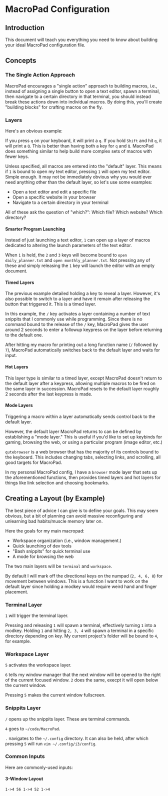 # MacroPad Configuration
## Introduction

This document will teach you everything you need to know about building your
ideal MacroPad configuration file.

## Concepts
### The Single Action Approach

MacroPad encourages a "single action" approach to building macros, i.e., instead
of assigning a single button to open a text editor, spawn a terminal, then
navigate to a certain directory in that terminal, you should instead break these
actions down into individual macros. By doing this, you'll create "building
blocks" for crafting macros on the fly.

### Layers

Here's an obvious example:

If you press `q` on your keyboard, it will print a `q`. If you hold `Shift` and
hit `q`, it will print a `Q`. This is better than having both a key for `q` and
`Q`. MacroPad does something similar to help build more complex sets of macros
with fewer keys.

Unless specified, all macros are entered into the "default" layer. This means if
`1` is bound to open my text editor, pressing `1` will open my text editor.
Simple enough. It may not be immediately obvious why you would ever need
anything other than the default layer, so let's use some examples:

* Open a text editor and edit a specific file
* Open a specific website in your browser
* Navigate to a certain directory in your terminal

All of these ask the question of "which?": Which file? Which website? Which
directory?

#### Smarter Program Launching

Instead of just launching a text editor, `1` can open up a layer of macros
dedicated to altering the launch parameters of the text editor.

When `1` is held, the `2` and `3` keys will become bound to `open
daily_planner.txt` and `open monthly_planner.txt`. Not pressing any of these and
simply releasing the `1` key will launch the editor with an empty document.

#### Timed Layers

The previous example detailed holding a key to reveal a layer. However, it's
also possible to switch to a layer and have it remain after releasing the button
that triggered it. This is a timed layer.

In this example, the `/` key activates a layer containing a number of text
snippits that I commonly use while programming. Since there is no command bound
to the release of the `/` key, MacroPad gives the user around 2 seconds to enter
a followup keypress on the layer before returning to the default one.

After hitting my macro for printing out a long function name (`/` followed by
`7`), MacroPad automatically switches back to the default layer and waits for
input.

#### Hot Layers

This layer type is similar to a timed layer, except MacroPad doesn't return to
the default layer after a keypress, allowing multiple macros to be fired on the
same layer in succession. MacroPad resets to the default layer roughly 2 seconds
after the last keypress is made.

#### Mode Layers

Triggering a macro within a layer automatically sends control back to the
default layer.

However, the default layer MacroPad returns to can be defined by establishing a
"mode layer." This is useful if you'd like to set up keybinds for gaming,
browsing the web, or using a particular program (image editor, etc.)

`qutebrowser` is a web browser that has the majority of its controls bound to
the keyboard. This includes changing tabs, selecting links, and scrolling, all
good targets for MacroPad.

In my personal MacroPad config, I have a `browser` mode layer that sets up the
aforementioned functions, then provides timed layers and hot layers for things
like link selection and choosing bookmarks.

## Creating a Layout (by Example)

The best piece of advice I can give is to define your goals. This may seem
obvious, but a bit of planning can avoid massive reconfiguring and unlearning
bad habits/muscle memory later on.

Here the goals for my main macropad:

* Workspace organization (i.e., window management.)
* Quick launching of dev tools
* "Bash snippits" for quick terminal use
* A mode for browsing the web

The two main layers will be `terminal` and `workspace`.

By default I will mark off the directional keys on the numpad (`2, 4, 6, 8`) for
movement between windows. This is a function I want to work on the default layer
since holding a modkey would require weird hand and finger placement.

### Terminal Layer

`1` will trigger the terminal layer.

Pressing and releasing `1` will spawn a terminal, effectively turning `1` into a
modkey. Holding `1` and hitting `2, 3, 4` will spawn a terminal in a specific
directory depending on key. My current project's folder will be bound to `4`,
for example.

### Workspace Layer

`5` activates the workspace layer.

`6` tells my window manager that the next window will be opened to the right of
the current focused window. `2` does the same, execpt it will open below the
current window.

Pressing `5` makes the current window fullscreen.

### Snippits Layer

`/` opens up the snippits layer. These are terminal commands.

`4` goes to `~/code/MacroPad`.

`.` navigates to the `~/.config` directory. It can also be held, after which
pressing `5` will run `vim ~/.config/i3/config`.

### Common Inputs

Here are commonly-used inputs:

#### 3-Window Layout

`1->4 56 1->4 52 1->4`

